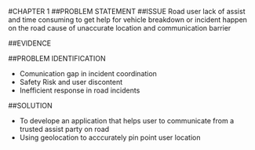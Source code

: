 #CHAPTER 1
##PROBLEM STATEMENT
##ISSUE
Road user lack of assist and time consuming to get help for vehicle breakdown or incident happen on the road cause of unaccurate location and communication barrier

##EVIDENCE


##PROBLEM IDENTIFICATION
- Comunication gap in incident coordination
- Safety Risk and user discontent
- Inefficient response in road incidents
  
##SOLUTION
- To develope an application that helps user to communicate from a trusted assist party on road
- Using geolocation to acccurately pin point user location 
